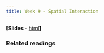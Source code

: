 ```yaml
---
title: Week 9 - Spatial Interaction
---
```


**[Slides** - [html](../revealjs/intro_esda1.html)**]**

### Related readings


